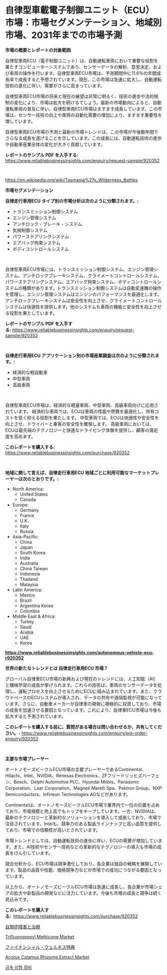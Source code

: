 <p><h1>自律型車載電子制御ユニット（ECU）市場：市場セグメンテーション、地域別市場、2031年までの市場予測</h1></p><p><strong>市場の概要とレポートの対象範囲</strong></p>
<p><p>自律型車両ECU（電子制御ユニット）は、自動運転車両において重要な役割を果たすコンピューターシステムであり、センサーデータの解析、意思決定、および車両の操作を行います。自律型車両ECU市場は、予測期間中に11.6％の年間成長率で成長すると予想されています。現在、この市場は急速に拡大し、自動運転技術の進化に伴い、需要がさらに高まっています。</p><p>自律型車両ECU市場の将来と現在の展望は非常に明るく、技術の進歩や法的規制の変化により、市場は拡大を続けるでしょう。最新の市場動向によると、自動運転車両の普及に伴い、自律型車両ECU市場はますます成長しています。この市場は、センサー技術の向上や車両の自動化需要の増加により、ますます重要性を増しています。</p><p>自律型車両ECU市場の予測と最新の市場トレンドは、この市場が今後数年間でさらなる成長を遂げることを示しています。この成長には、自動運転技術の進歩や自動車産業全体の変化が大きく貢献しています。</p></p>
<p><strong>レポートのサンプル PDF を入手する:</strong> <a href="https://www.reliablebusinessinsights.com/enquiry/request-sample/920352">https://www.reliablebusinessinsights.com/enquiry/request-sample/920352</a></p>
<p>&nbsp;</p>
<p><a href="https://en.wikipedia.org/wiki/Tasmania%27s_Wilderness_Battles">https://en.wikipedia.org/wiki/Tasmania%27s_Wilderness_Battles</a></p>
<p><strong>市場セグメンテーション</strong></p>
<p><strong>自律走行車用ECU タイプ別の市場分析は次のように分類されます。:</strong></p>
<p><ul><li>トランスミッション制御システム</li><li>エンジン管理システム</li><li>アンチロック・ブレーキ・システム</li><li>気候制御システム</li><li>パワーステアリングシステム</li><li>エアバッグ拘束システム</li><li>ボディコントロールシステム</li></ul></p>
<p>&nbsp;</p>
<p><p>自律型車両ECU市場には、トランスミッション制御システム、エンジン管理システム、アンチロックブレーキシステム、クライメートコントロールシステム、パワーステアリングシステム、エアバッグ拘束システム、ボディコントロールシステムの種類があります。トランスミッション制御システムは自動変速機の操作を管理し、エンジン管理システムはエンジンのパフォーマンスを最適化します。アンチロックブレーキシステムは安全性を向上させ、クライメートコントロールシステムは快適性を提供します。他のシステムも車両の機能と安全性を向上させる役割を果たしています。</p></p>
<p><strong>レポートのサンプル PDF を入手する:</strong>&nbsp;<a href="https://www.reliablebusinessinsights.com/enquiry/request-sample/920352">https://www.reliablebusinessinsights.com/enquiry/request-sample/920352</a></p>
<p>&nbsp;</p>
<p><strong> 自律走行車用ECU アプリケーション別の市場産業調査は次のように分類されます。:</strong></p>
<p><ul><li>経済的な軽自動車</li><li>中型車両</li><li>高級車両</li></ul></p>
<p>&nbsp;</p>
<p><p>自律型車両ECU市場は、経済的な軽量車両、中型車両、高級車両向けに応用されています。 経済的な車両では、ECUは車両の性能や燃費を最適化し、所有コストを低く抑える役割を果たします。 中型車両では、ECUは快適性や安全性を向上させ、ドライバーと乗客の安全性を確保します。 高級車両においては、ECUは最先端のテクノロジーと快適なドライビング体験を提供し、顧客の満足度を高めます。</p></p>
<p><strong>このレポートを購入する:</strong>&nbsp; <a href="https://www.reliablebusinessinsights.com/purchase/920352">https://www.reliablebusinessinsights.com/purchase/920352</a></p>
<p>&nbsp;</p>
<p><strong>地域に関して言えば、自律走行車用ECU 地域ごとに利用可能なマーケットプレーヤーは次のとおりです。:</strong></p>
<p><ul>
    <li>
        North America:
        <ul>
            <li>United States</li>
            <li>Canada</li>
        </ul>
    </li>
    <li>
        Europe:
        <ul>
            <li>Germany</li>
            <li>France</li>
            <li>U.K.</li>
            <li>Italy</li>
            <li>Russia</li>
        </ul>
    </li>
    <li>
        Asia-Pacific:
        <ul>
            <li>China</li>
            <li>Japan</li>
            <li>South Korea</li>
            <li>India</li>
            <li>Australia</li>
            <li>China Taiwan</li>
            <li>Indonesia</li>
            <li>Thailand</li>
            <li>Malaysia</li>
        </ul>
    </li>
    <li>
        Latin America:
        <ul>
            <li>Mexico</li>
            <li>Brazil</li>
            <li>Argentina Korea</li>
            <li>Colombia</li>
        </ul>
    </li>
    <li>
        Middle East & Africa:
        <ul>
            <li>Turkey</li>
            <li>Saudi</li>
            <li>Arabia</li>
            <li>UAE</li>
            <li>Korea</li>
        </ul>
    </li>
    </ul></p>
<p><strong><a href="https://www.reliablebusinessinsights.com/autonomous-vehicle-ecu-r920352">https://www.reliablebusinessinsights.com/autonomous-vehicle-ecu-r920352</a></strong>&nbsp;</p>
<p><strong>世界の新たなトレンドとは 自律走行車用ECU 市場？</strong></p>
<p><p>グローバル自律車ECU市場の新興および現在のトレンドには、人工知能（AI）と機械学習の成長が挙げられます。これらの技術は、車両のセンサーデータを処理し、運転プロセスを向上させるためにECUに組み込まれています。また、クラウドベースのECUシステムが導入され、データの共有や遠隔監視が可能になっています。さらに、自動車メーカーが自律車の開発に積極的に投資しており、市場の成長を加速させる要因となっています。これにより、自律車ECU市場は今後も拡大すると予測されています。</p></p>
<p><strong>このレポートを購入する前に、質問がある場合は問い合わせるか、共有してください。</strong>- <a href="https://www.reliablebusinessinsights.com/enquiry/pre-order-enquiry/920352">https://www.reliablebusinessinsights.com/enquiry/pre-order-enquiry/920352</a></p>
<p>&nbsp;</p>
<p><strong>主要な市場プレーヤー</strong></p>
<p><p>オートノモーズビークルECU市場の主要プレーヤーであるContinental、Hitachi、Intel、NVIDIA、Renesas Electronics、ZFフリードリッヒズハーフェン、Bosch、Delphi Automotive PLC、Hyundai Mobis、Panasonic Corporation、Lear Corporation、Magneti Marelli Spa、Pektron Group、NXP Semiconductors、Infineon Technologies AGなどがあります。</p><p>Continentalは、オートノモーズビークルECU市場で業界内で一位の位置を占めており、市場規模と売上高でもトップをキープしています。一方、NVIDIAは、最新のテクノロジーと革新的なソリューションを導入して成長しており、市場で注目されています。Intelも、競争力のある製品ラインナップと高い品質を提供しており、市場での信頼性が高いとされています。</p><p>市場トレンドとしては、自動運転技術の進歩に伴い、ECUの需要が増加しています。また、AI技術やセンサー技術などの革新的なテクノロジーの導入も市場の成長をけん引しています。</p><p>競合分析から、ECU市場は競争激化しており、各企業は独自の戦略を展開しています。製品の品質や性能、価格競争力などが市場での成功につながる要因となっています。</p><p>以上から、オートノモーズビークルECU市場は急速に成長し、各企業が市場シェアの拡大や新製品の開発などに注力しています。今後も市場の成長と競争は続く見込みです。</p></p>
<p><strong>このレポートを購入する:</strong>&nbsp;&nbsp;<a href="https://www.reliablebusinessinsights.com/purchase/920352">https://www.reliablebusinessinsights.com/purchase/920352</a></p>
<p><p><a href="https://github.com/TerrellConn/Market-Research-Report-List-2/blob/main/8315172183097.md">自閉症障害と治療</a></p><p><a href="https://github.com/tristaoole5674/Market-Research-Report-List-1/blob/main/trifluoropropyl-methicone-market.md">Trifluoropropyl Methicone Market</a></p><p><a href="https://github.com/RandallRunte2023/Market-Research-Report-List-2/blob/main/2788929183099.md">ファイナンシャル・ウェルネス特典</a></p><p><a href="https://github.com/sarahterry458/Market-Research-Report-List-1/blob/main/acorus-calamus-rhizome-extract-market.md">Acorus Calamus Rhizome Extract Market</a></p><p><a href="https://github.com/LuckeyCorbin/Market-Research-Report-List-1/blob/main/2713640185716.md">금속 성형 장비</a></p></p>